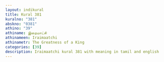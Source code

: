 ```yaml
---
layout: indikural
title: Kural 381
kuralno: "381"
abskno: "0381"
athino: "39"
athiname: இறைமாட்சி
athinameen: Iraimaatchi
athinametr: The Greatness of a King
categories: [39]
description: Iraimaatchi kural 381 with meaning in tamil and english 
---
```


